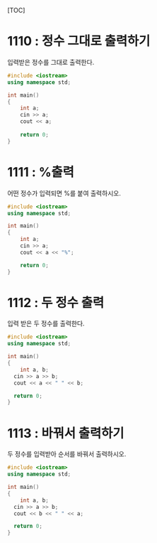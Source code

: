 [TOC]

# 1110 : 정수 그대로 출력하기

입력받은 정수를 그대로 출력한다.

```c++
#include <iostream>
using namespace std;  

int main() 
{
	int a;
	cin >> a;
 	cout << a;
   
 	return 0;
}
```

# 1111 : %출력

어떤 정수가 입력되면 %를 붙여 출력하시오.

```c++
#include <iostream>
using namespace std;  

int main() 
{
	int a;
	cin >> a;
 	cout << a << "%";

 	return 0;
}
```

# 1112 : 두 정수 출력

입력 받은 두 정수를 출력한다.

``` c++
#include <iostream>
using namespace std;  

int main() 
{
	int a, b;
  cin >> a >> b;
  cout << a << " " << b;

  return 0;
}
```

# 1113 : 바꿔서 출력하기

두 정수를 입력받아 순서를 바꿔서 출력하시오.

``` c++
#include <iostream>
using namespace std;  

int main() 
{
	int a, b;
  cin >> a >> b;
  cout << b << " " << a;

  return 0;
}
```
